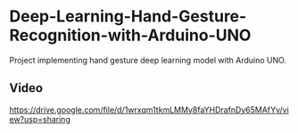 # Deep-Learning-Hand-Gesture-Recognition-with-Arduino-UNO
Project implementing hand gesture deep learning model with Arduino UNO.
## Video
https://drive.google.com/file/d/1wrxqm1tkmLMMy8faYHDrafnDy65MAfYv/view?usp=sharing
